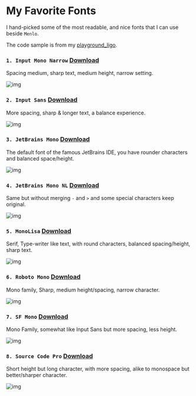 # My Favorite Fonts
I hand-picked some of the most readable, and nice fonts that I can use beside `Menlo`.

The code sample is from my [playground_ligo](https://github.com/thetrung/playground-ligo).


### `1. Input Mono Narrow` [Download ](https://github.com/thetrung/fonts/blob/main/Input_Fonts.zip)
Spacing medium, sharp text, medium height, narrow setting.

![img](https://github.com/thetrung/fonts/blob/main/screenshots/InputMonoNarrow.png)

### `2. Input Sans` [Download ](https://github.com/thetrung/fonts/blob/main/Input_Fonts.zip)
More spacing, sharp & longer text, a balance experience.

![img](https://github.com/thetrung/fonts/blob/main/screenshots/InputSans.png)

### `3. JetBrains Mono` [Download ](https://github.com/thetrung/fonts/blob/main/JetBrainsMono-2.242.zip)
The default font of the famous JetBrains IDE, 
you have rounder characters and balanced space/height.

![img](https://github.com/thetrung/fonts/blob/main/screenshots/JetBrainsMono.png)

### `4. JetBrains Mono NL` [Download ](https://github.com/thetrung/fonts/blob/main/JetBrainsMono-2.242.zip)
Same but without merging `-` and `>` and some special characters keep original.

![img](https://github.com/thetrung/fonts/blob/main/screenshots/JetBrainsMonoNL.png)

### `5. MonoLisa` [Download ](https://github.com/thetrung/fonts/blob/main/MonoLisa.zip)
Serif, Type-writer like text, with round characters, balanced spacing/height, sharp text.

![img](https://github.com/thetrung/fonts/blob/main/screenshots/MonoLisa.png)

### `6. Roboto Mono` [Download ](https://github.com/thetrung/fonts/blob/main/Roboto_Mono.zip)
Mono family, Sharp, medium height/spacing, narrow character.

![img](https://github.com/thetrung/fonts/blob/main/screenshots/RobotoMono.png)

### `7. SF Mono` [Download ](https://github.com/thetrung/fonts/blob/main/SF-Mono-Font-master.zip)
Mono Family, somewhat like Input Sans but more spacing, less height.

![img](https://github.com/thetrung/fonts/blob/main/screenshots/SFMono.png)

### `8. Source Code Pro` [Download ](https://github.com/thetrung/fonts/blob/main/source-code-pro-release.zip)
Short height but long character, with more spacing, alike to monospace but better/sharper character.

![img](https://github.com/thetrung/fonts/blob/main/screenshots/SourceCodePro.png)
